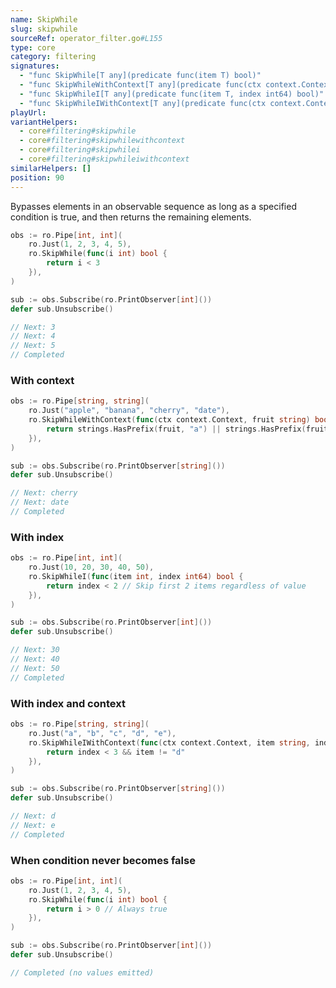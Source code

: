 ```yaml
---
name: SkipWhile
slug: skipwhile
sourceRef: operator_filter.go#L155
type: core
category: filtering
signatures:
  - "func SkipWhile[T any](predicate func(item T) bool)"
  - "func SkipWhileWithContext[T any](predicate func(ctx context.Context, item T) bool)"
  - "func SkipWhileI[T any](predicate func(item T, index int64) bool)"
  - "func SkipWhileIWithContext[T any](predicate func(ctx context.Context, item T, index int64) bool)"
playUrl:
variantHelpers:
  - core#filtering#skipwhile
  - core#filtering#skipwhilewithcontext
  - core#filtering#skipwhilei
  - core#filtering#skipwhileiwithcontext
similarHelpers: []
position: 90
---
```


Bypasses elements in an observable sequence as long as a specified condition is true, and then returns the remaining elements.

```go
obs := ro.Pipe[int, int](
    ro.Just(1, 2, 3, 4, 5),
    ro.SkipWhile(func(i int) bool {
        return i < 3
    }),
)

sub := obs.Subscribe(ro.PrintObserver[int]())
defer sub.Unsubscribe()

// Next: 3
// Next: 4
// Next: 5
// Completed
```

### With context

```go
obs := ro.Pipe[string, string](
    ro.Just("apple", "banana", "cherry", "date"),
    ro.SkipWhileWithContext(func(ctx context.Context, fruit string) bool {
        return strings.HasPrefix(fruit, "a") || strings.HasPrefix(fruit, "b")
    }),
)

sub := obs.Subscribe(ro.PrintObserver[string]())
defer sub.Unsubscribe()

// Next: cherry
// Next: date
// Completed
```

### With index

```go
obs := ro.Pipe[int, int](
    ro.Just(10, 20, 30, 40, 50),
    ro.SkipWhileI(func(item int, index int64) bool {
        return index < 2 // Skip first 2 items regardless of value
    }),
)

sub := obs.Subscribe(ro.PrintObserver[int]())
defer sub.Unsubscribe()

// Next: 30
// Next: 40
// Next: 50
// Completed
```

### With index and context

```go
obs := ro.Pipe[string, string](
    ro.Just("a", "b", "c", "d", "e"),
    ro.SkipWhileIWithContext(func(ctx context.Context, item string, index int64) bool {
        return index < 3 && item != "d"
    }),
)

sub := obs.Subscribe(ro.PrintObserver[string]())
defer sub.Unsubscribe()

// Next: d
// Next: e
// Completed
```

### When condition never becomes false

```go
obs := ro.Pipe[int, int](
    ro.Just(1, 2, 3, 4, 5),
    ro.SkipWhile(func(i int) bool {
        return i > 0 // Always true
    }),
)

sub := obs.Subscribe(ro.PrintObserver[int]())
defer sub.Unsubscribe()

// Completed (no values emitted)
```